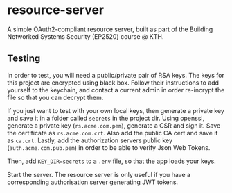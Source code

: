 # resource-server
A simple OAuth2-compliant resource server, built as part of the Building Networked Systems Security (EP2520) course @ KTH. 

## Testing
In order to test, you will need a public/private pair of RSA keys. The keys for this project are encrypted using black box. 
Follow their instructions to add yourself to the keychain, and contact a current admin in order re-incrypt the file so that you can decrypt them. 

If you just want to test with your own local keys, then generate a private key and save it in a folder called `secrets` in the project dir. Using openssl, generate a private key (`rs.acme.com.pem`), generate a CSR and sign it. Save the certificate as `rs.acme.com.crt`. Also add the public CA cert and save it as `ca.crt`. Lastly, add the authorization servers public key (`auth.acme.com.pub.pem`) in order to be able to verify Json Web Tokens. 

Then, add `KEY_DIR=secrets` to a `.env` file, so that the app loads your keys. 

Start the server. The resource server is only useful if you have a corresponding authorisation server generating JWT tokens. 






